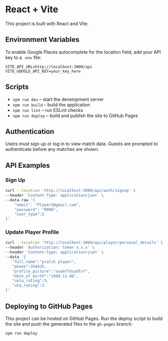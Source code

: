 # React + Vite

This project is built with React and Vite.

## Environment Variables

To enable Google Places autocomplete for the location field, add your API key to a `.env` file:

```
VITE_API_URL=http://localhost:3000/api
VITE_GOOGLE_API_KEY=your_key_here
```

## Scripts

- `npm run dev` – start the development server
- `npm run build` – build the application
- `npm run lint` – run ESLint checks
- `npm run deploy` – build and publish the site to GitHub Pages

## Authentication

Users must sign up or log in to view match data. Guests are prompted to authenticate before any matches are shown.

## API Examples

### Sign Up

```bash
curl --location 'http://localhost:3000/api/auth/signup' \
--header 'Content-Type: application/json' \
--data-raw '{
    "email": "Player5@gmail.com",
    "password": "0000",
    "user_type":2
}'
```

### Update Player Profile

```bash
curl --location 'http://localhost:3000/api/player/personal_details' \
--header 'Authorization: token x.x.x' \
--header 'Content-Type: application/json' \
--data '{
   "full_name":"pratik player",
   "phone":354435,
   "profile_picture":"asdaffdsadfsf",
   "date_of_birth":"1999-11-06",
   "usta_rating":5,
   "uta_rating":3
}'
```

## Deploying to GitHub Pages

This project can be hosted on GitHub Pages. Run the deploy script to build the site and push the generated files to the `gh-pages` branch:

```
npm run deploy
```
